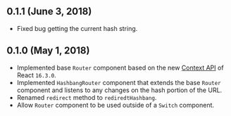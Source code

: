 

## 0.1.1 (June 3, 2018)

- Fixed bug getting the current hash string.

## 0.1.0 (May 1, 2018)

- Implemented base `Router` component based on the new [Context API](https://reactjs.org/docs/context.html) of React `16.3.0`.
- Implemented `HashbangRouter` component that extends the base `Router` component and listens to any changes on the hash portion of the URL.
- Renamed `redirect` method to `rediredtHashbang`.
- Allow `Router` component to be used outside of a `Switch` component.

